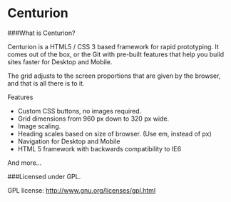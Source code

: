 Centurion
=============

###What is Centurion?

Centurion is a HTML5 / CSS 3 based framework for rapid prototyping. It comes out of the box, or the Git with pre-built features that help you build sites faster for Desktop and Mobile.

The grid adjusts to the screen proportions that are given by the browser, and that is all there is to it.

Features

* Custom CSS buttons, no images required.
* Grid dimensions from 960 px down to 320 px wide.
* Image scaling.
* Heading scales based on size of browser. (Use em, instead of px)
* Navigation for Desktop and Mobile
* HTML 5 framework with backwards compatibility to IE6

And more...

###Licensed under GPL.

GPL license: http://www.gnu.org/licenses/gpl.html
